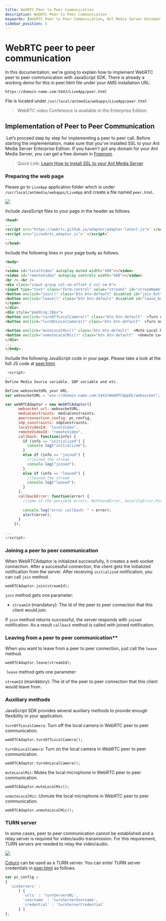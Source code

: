```yaml
---
title: WebRTC Peer to Peer Communication
description: WebRTC Peer to Peer Communication
keywords: [WebRTC Peer to Peer Communication, Ant Media Server Documentation, Ant Media Server Tutorials]
sidebar_position: 5
---
```


# WebRTC peer to peer communication

In this documentation, we're going to explain how to implement WebRTC peer to peer communication with JavaScript SDK. There is already a working demo for this in peer.html file under your AMS installation URL:

    https://domain-name.com:5443/LiveApp/peer.html

File is located under ```/usr/local/antmedia/webapps/LiveApp/peer.html```

> WebRTC video Conference is available in the Enterprise Edition.

## Implementation of Peer to Peer Communication

 Let’s proceed step by step for implementing a peer to peer call. Before starting the implementation, make sure that you've installed SSL to your Ant Media Server Enterprise Edition. If you haven’t got any domain for your Ant Media Server, you can get a free domain in [Freenom](https://www.freenom.com/).

> Quick Link: [Learn How to Install SSL to your Ant Media Server](/guides/installing-on-linux/setting-up-ssl/)

### Preparing the web page

Please go to ```LiveApp``` application folder which is under ```/usr/local/antmedia/webapps/LiveApp``` and create a file named ```peer.html```.

![](@site/static/img/image-1645111368769.png)

Include JavaScript files to your page in the header as follows.

```html
<head>
...
<script src="https://webrtc.github.io/adapter/adapter-latest.js">``</script>`
<script src="js/webrtc_adaptor.js">``</script>`
...
</head>
```

Include the following lines in your page body as follows.

```html
<body>
...
<video id="localVideo" autoplay muted width="480"></video>
<video id="remoteVideo" autoplay controls width="480"></video>
<br /> <br />
<div class="input-group col-sm-offset-2 col-sm-8">
<input type="text" class="form-control" value="stream1" id="streamName" placeholder="Type stream name"> <span class="input-group-btn">
<button onclick="join()" class="btn btn-default" disabled id="join_button">Join</button>
<button onclick="leave()" class="btn btn-default" disabled id="leave_button">Leave</button>
</span>
</div>
<div style="padding:10px">
<button onclick="turnOffLocalCamera()" class="btn btn-default"  >Turn off Camera</button>
<button onclick="turnOnLocalCamera()" class="btn btn-default"  >Turn on Camera</button>

<button onclick="muteLocalMic()" class="btn btn-default"  >Mute Local Mic</button>
<button onclick="unmuteLocalMic()" class="btn btn-default"  >Unmute Local Mic</button>
</div>
...
</body>
```

Include the following JavaScript code in your page. Please take a look at the full JS code at [peer.html](https://github.com/ant-media/StreamApp/blob/master/src/main/webapp/peer.html).

```js
 <script>
...
Define Media Source variable, SDP variable and etc.

Define websocketURL your URL.
var websocketURL = "wss://domain-name.com:5443/WebRTCAppEE/websocket";

var webRTCAdaptor = new WebRTCAdaptor({
      websocket_url: websocketURL,
      mediaConstraints: mediaConstraints,
      peerconnection_config: pc_config,
      sdp_constraints: sdpConstraints,
      localVideoId: "localVideo",
      remoteVideoId: "remoteVideo",
      callback: function(info) {
        if (info == "initialized") {
          console.log("initialized");
        }
        else if (info == "joined") {
          //joined the stream
          console.log("joined");
        }
        else if (info == "leaved") {
          //leaved the stream
          console.log("leaved");
        }
      },
      callbackError: function(error) {
        //some of the possible errors, NotFoundError, SecurityError,PermissionDeniedError
        
        console.log("error callback: " + error);
        alert(error);
      }
    });
  
...
</script>
```

### Joining a peer to peer communication

When WebRTCAdaptor is initialized successfully, it creates a web socket connection. After a successful connection, the client gets the initialized notification from the server. After receiving ```initialized``` notification, you can call ```join``` method.

    webRTCAdaptor.join(streamId);

```join``` method gets one parameter:

*   ```streamId``` (mandatory): The id of the peer to peer connection that this client would join.

If ```join``` method returns successful, the server responds with ```joined``` notification. As a result ```callback``` method is called with joined notification.

### Leaving from a peer to peer communication**

When you want to leave from a peer to peer connection, just call the ```leave``` method.

    webRTCAdaptor.leave(streamId);

 ```leave``` method gets one parameter:

```streamId``` (mandatory): The id of the peer to peer connection that this client would leave from.

### Auxiliary methods

JavaScript SDK provides several auxiliary methods to provide enough flexibility in your application.

```turnOffLocalCamera```: Turn off the local camera in WebRTC peer to peer communication.

    webRTCAdaptor.turnOffLocalCamera();

```turnOnLocalCamera```: Turn on the local camera in WebRTC peer to peer communication.

    webRTCAdaptor.turnOnLocalCamera();

```muteLocalMic```: Mutes the local microphone in WebRTC peer to peer communication.

    webRTCAdaptor.muteLocalMic();

```unmuteLocalMic```: Unmute the local microphone in WebRTC peer to peer communication.

    webRTCAdaptor.unmuteLocalMic();

### TURN server

In some cases, peer to peer communication cannot be established and a relay server is required for video/audio transmission. For this requirement, TURN servers are needed to relay the video/audio.

![](@site/static/img/dataPathways.png)

[Coturn](https://github.com/coturn/coturn) can be used as a TURN server. You can enter TURN server credentials in [peer.html](https://github.com/ant-media/StreamApp/blob/master/src/main/webapp/peer.html) as follows.

```js
var pc_config =
{
  'iceServers' : 
      [ {
        'urls' : 'turnServerURL',
        'username' : 'turnServerUsername',
        'credential' : 'turnServerCredential'
      } ]
};
```
